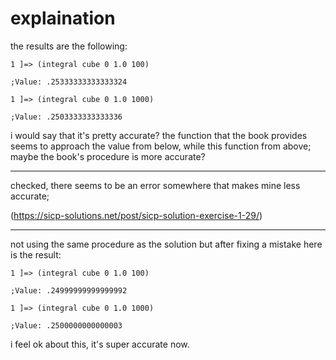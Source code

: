 # explaination

the results are the following:

```repl
1 ]=> (integral cube 0 1.0 100)

;Value: .25333333333333324

1 ]=> (integral cube 0 1.0 1000)

;Value: .2503333333333336
```

i would say that it's pretty accurate? the function that the book provides seems
to approach the value from below, while this function from above; maybe the book's
procedure is more accurate? 

---

 checked, there seems to be an error somewhere that makes mine less accurate;

 (https://sicp-solutions.net/post/sicp-solution-exercise-1-29/)

---

not using the same procedure as the solution but after fixing a mistake here is the result:

```repl
1 ]=> (integral cube 0 1.0 100)

;Value: .24999999999999992

1 ]=> (integral cube 0 1.0 1000)

;Value: .2500000000000003
```

i feel ok about this, it's super accurate now.
